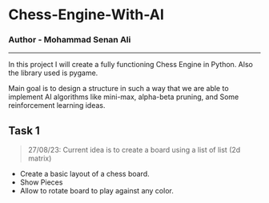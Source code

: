 # Chess-Engine-With-AI
### Author - Mohammad Senan Ali
---
In this project I will create a fully functioning Chess Engine in Python. Also the library used is pygame.

Main goal is to design a structure in such a way that we are able to implement AI algorithms like mini-max, alpha-beta pruning, and Some reinforcement learning ideas.

## Task 1
> 27/08/23: Current idea is to create a board using a list of list (2d matrix)
- Create a basic layout of a chess board.
- Show Pieces
- Allow to rotate board to play against any color.